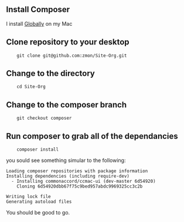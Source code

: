 

## Install Composer

I install [Globally](https://getcomposer.org/doc/00-intro.md#globally) on my Mac

## Clone repository to your desktop

````
    git clone git@github.com:zmon/Site-Org.git
````

## Change to the directory

````
    cd Site-Org
````

## Change to the composer branch

````
    git checkout composer
````

## Run composer to grab all of the dependancies

````
    composer install
````

you sould see something simular to the following:

````
Loading composer repositories with package information
Installing dependencies (including require-dev)       
  - Installing commonaccord/ccmac-ui (dev-master 6d54920)
    Cloning 6d54920dbb67f75c9bed957abdc9969325cc3c2b

Writing lock file
Generating autoload files
````

You should be good to go.
